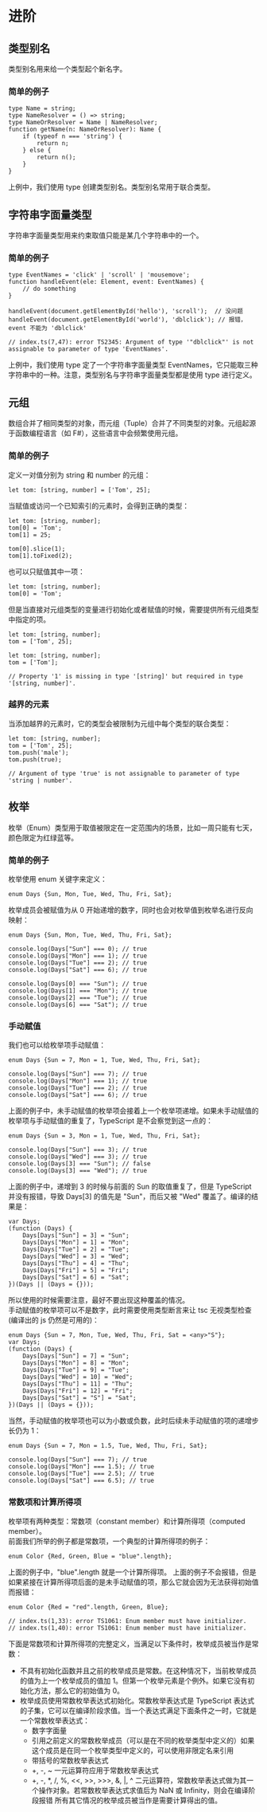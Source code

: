 # 进阶

## 类型别名

类型别名用来给一个类型起个新名字。

### 简单的例子
```
type Name = string;
type NameResolver = () => string;
type NameOrResolver = Name | NameResolver;
function getName(n: NameOrResolver): Name {
    if (typeof n === 'string') {
        return n;
    } else {
        return n();
    }
}
```
上例中，我们使用 type 创建类型别名。类型别名常用于联合类型。

## 字符串字面量类型

字符串字面量类型用来约束取值只能是某几个字符串中的一个。

### 简单的例子
```
type EventNames = 'click' | 'scroll' | 'mousemove';
function handleEvent(ele: Element, event: EventNames) {
    // do something
}

handleEvent(document.getElementById('hello'), 'scroll');  // 没问题
handleEvent(document.getElementById('world'), 'dblclick'); // 报错，event 不能为 'dblclick'

// index.ts(7,47): error TS2345: Argument of type '"dblclick"' is not assignable to parameter of type 'EventNames'.
```
上例中，我们使用 type 定了一个字符串字面量类型 EventNames，它只能取三种字符串中的一种。注意，类型别名与字符串字面量类型都是使用 type 进行定义。

## 元组

数组合并了相同类型的对象，而元组（Tuple）合并了不同类型的对象。元组起源于函数编程语言（如 F#），这些语言中会频繁使用元组。

### 简单的例子
定义一对值分别为 string 和 number 的元组：
```
let tom: [string, number] = ['Tom', 25];
```
当赋值或访问一个已知索引的元素时，会得到正确的类型：
```
let tom: [string, number];
tom[0] = 'Tom';
tom[1] = 25;

tom[0].slice(1);
tom[1].toFixed(2);
```
也可以只赋值其中一项：
```
let tom: [string, number];
tom[0] = 'Tom';
```
但是当直接对元组类型的变量进行初始化或者赋值的时候，需要提供所有元组类型中指定的项。
```
let tom: [string, number];
tom = ['Tom', 25];
```
```
let tom: [string, number];
tom = ['Tom'];

// Property '1' is missing in type '[string]' but required in type '[string, number]'.
```

### 越界的元素
当添加越界的元素时，它的类型会被限制为元组中每个类型的联合类型：
```
let tom: [string, number];
tom = ['Tom', 25];
tom.push('male');
tom.push(true);

// Argument of type 'true' is not assignable to parameter of type 'string | number'.
```

## 枚举

枚举（Enum）类型用于取值被限定在一定范围内的场景，比如一周只能有七天，颜色限定为红绿蓝等。

### 简单的例子
枚举使用 enum 关键字来定义：
```
enum Days {Sun, Mon, Tue, Wed, Thu, Fri, Sat};
```
枚举成员会被赋值为从 0 开始递增的数字，同时也会对枚举值到枚举名进行反向映射：
```
enum Days {Sun, Mon, Tue, Wed, Thu, Fri, Sat};

console.log(Days["Sun"] === 0); // true
console.log(Days["Mon"] === 1); // true
console.log(Days["Tue"] === 2); // true
console.log(Days["Sat"] === 6); // true

console.log(Days[0] === "Sun"); // true
console.log(Days[1] === "Mon"); // true
console.log(Days[2] === "Tue"); // true
console.log(Days[6] === "Sat"); // true
```

### 手动赋值
我们也可以给枚举项手动赋值：
```
enum Days {Sun = 7, Mon = 1, Tue, Wed, Thu, Fri, Sat};

console.log(Days["Sun"] === 7); // true
console.log(Days["Mon"] === 1); // true
console.log(Days["Tue"] === 2); // true
console.log(Days["Sat"] === 6); // true
```
上面的例子中，未手动赋值的枚举项会接着上一个枚举项递增。如果未手动赋值的枚举项与手动赋值的重复了，TypeScript 是不会察觉到这一点的：
```
enum Days {Sun = 3, Mon = 1, Tue, Wed, Thu, Fri, Sat};

console.log(Days["Sun"] === 3); // true
console.log(Days["Wed"] === 3); // true
console.log(Days[3] === "Sun"); // false
console.log(Days[3] === "Wed"); // true
```
上面的例子中，递增到 3 的时候与前面的 Sun 的取值重复了，但是 TypeScript 并没有报错，导致 Days[3] 的值先是 "Sun"，而后又被 "Wed" 覆盖了。编译的结果是：
```
var Days;
(function (Days) {
    Days[Days["Sun"] = 3] = "Sun";
    Days[Days["Mon"] = 1] = "Mon";
    Days[Days["Tue"] = 2] = "Tue";
    Days[Days["Wed"] = 3] = "Wed";
    Days[Days["Thu"] = 4] = "Thu";
    Days[Days["Fri"] = 5] = "Fri";
    Days[Days["Sat"] = 6] = "Sat";
})(Days || (Days = {}));
```
所以使用的时候需要注意，最好不要出现这种覆盖的情况。   
手动赋值的枚举项可以不是数字，此时需要使用类型断言来让 tsc 无视类型检查 (编译出的 js 仍然是可用的)：
```
enum Days {Sun = 7, Mon, Tue, Wed, Thu, Fri, Sat = <any>"S"};
var Days;
(function (Days) {
    Days[Days["Sun"] = 7] = "Sun";
    Days[Days["Mon"] = 8] = "Mon";
    Days[Days["Tue"] = 9] = "Tue";
    Days[Days["Wed"] = 10] = "Wed";
    Days[Days["Thu"] = 11] = "Thu";
    Days[Days["Fri"] = 12] = "Fri";
    Days[Days["Sat"] = "S"] = "Sat";
})(Days || (Days = {}));
```
当然，手动赋值的枚举项也可以为小数或负数，此时后续未手动赋值的项的递增步长仍为 1：
```
enum Days {Sun = 7, Mon = 1.5, Tue, Wed, Thu, Fri, Sat};

console.log(Days["Sun"] === 7); // true
console.log(Days["Mon"] === 1.5); // true
console.log(Days["Tue"] === 2.5); // true
console.log(Days["Sat"] === 6.5); // true
```

### 常数项和计算所得项
枚举项有两种类型：常数项（constant member）和计算所得项（computed member）。   
前面我们所举的例子都是常数项，一个典型的计算所得项的例子：
```
enum Color {Red, Green, Blue = "blue".length};
```
上面的例子中，"blue".length 就是一个计算所得项。
上面的例子不会报错，但是如果紧接在计算所得项后面的是未手动赋值的项，那么它就会因为无法获得初始值而报错：
```
enum Color {Red = "red".length, Green, Blue};

// index.ts(1,33): error TS1061: Enum member must have initializer.
// index.ts(1,40): error TS1061: Enum member must have initializer.
```
下面是常数项和计算所得项的完整定义，当满足以下条件时，枚举成员被当作是常数：
- 不具有初始化函数并且之前的枚举成员是常数。在这种情况下，当前枚举成员的值为上一个枚举成员的值加 1。但第一个枚举元素是个例外。如果它没有初始化方法，那么它的初始值为 0。
- 枚举成员使用常数枚举表达式初始化。常数枚举表达式是 TypeScript 表达式的子集，它可以在编译阶段求值。当一个表达式满足下面条件之一时，它就是一个常数枚举表达式：
  - 数字字面量
  - 引用之前定义的常数枚举成员（可以是在不同的枚举类型中定义的）如果这个成员是在同一个枚举类型中定义的，可以使用非限定名来引用
  - 带括号的常数枚举表达式
  - +, -, ~ 一元运算符应用于常数枚举表达式
  - +, -, *, /, %, <<, >>, >>>, &, |, ^ 二元运算符，常数枚举表达式做为其一个操作对象。若常数枚举表达式求值后为 NaN 或 Infinity，则会在编译阶段报错
所有其它情况的枚举成员被当作是需要计算得出的值。
